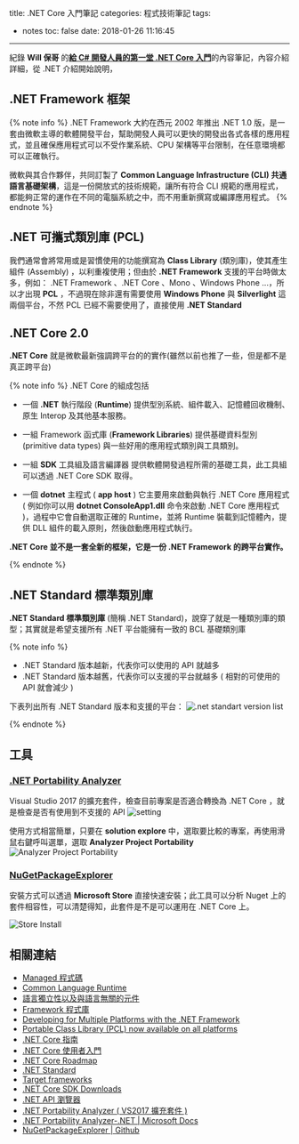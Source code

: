 title: .NET Core 入門筆記
categories: 程式技術筆記
tags:
  - notes
toc: false
date: 2018-01-26 11:16:45
---

紀錄 **Will 保哥** 的[**給 C# 開發人員的第一堂 .NET Core 入門**][1]的內容筆記，內容介紹詳細，從 .NET 介紹開始說明，
<!-- more -->

## .NET Framework 框架

{% note info %}
.NET Framework 大約在西元 2002 年推出 .NET 1.0 版，是一套由微軟主導的軟體開發平台，幫助開發人員可以更快的開發出各式各樣的應用程式，並且確保應用程式可以不受作業系統、CPU 架構等平台限制，在任意環境都可以正確執行。

微軟與其合作夥伴，共同訂製了 **Common Language Infrastructure (CLI) 共通語言基礎架構**，這是一份開放式的技術規範，讓所有符合 CLI 規範的應用程式，都能夠正常的運作在不同的電腦系統之中，而不用重新撰寫或編譯應用程式。
{% endnote %}

## .NET 可攜式類別庫 (PCL)

我們通常會將常用或是習慣使用的功能撰寫為 **Class Library** (類別庫)，使其產生組件 (Assembly) ，以利重複使用；但由於 **.NET Framework** 支援的平台時做太多，例如： .NET Framework  、.NET Core 、Mono 、Windows Phone ...，所以才出現 **PCL** ，不過現在除非還有需要使用 **Windows Phone** 與 **Silverlight** 這兩個平台，不然 PCL 已經不需要使用了，直接使用 **.NET Standard**

## .NET Core 2.0

**.NET Core** 就是微軟最新強調跨平台的的實作(雖然以前也推了一些，但是都不是真正跨平台)

{% note info %}
.NET Core 的組成包括

- 一個 **.NET** 執行階段 (**Runtime**)
提供型別系統、組件載入、記憶體回收機制、原生 Interop 及其他基本服務。

- 一組 Framework 函式庫 (**Framework Libraries**)
提供基礎資料型別 (primitive data types) 與一些好用的應用程式類別與工具類別。

- 一組 **SDK** 工具組及語言編譯器
提供軟體開發過程所需的基礎工具，此工具組可以透過 .NET Core SDK 取得。

- 一個 **dotnet** 主程式 ( **app host** ) 
它主要用來啟動與執行 .NET Core 應用程式 ( 例如你可以用 **dotnet ConsoleApp1.dll** 命令來啟動 .NET Core 應用程式 )，過程中它會自動選取正確的 Runtime，並將 Runtime 裝載到記憶體內，提供 DLL 組件的載入原則，然後啟動應用程式執行。

**.NET Core 並不是一套全新的框架，它是一份 .NET Framework 的跨平台實作。**

{% endnote %}

## .NET Standard 標準類別庫

**.NET Standard 標準類別庫** (簡稱 .NET Standard)，說穿了就是一種類別庫的類型；其實就是希望支援所有 .NET 平台能擁有一致的 BCL 基礎類別庫

{% note info %}
- .NET Standard 版本越新，代表你可以使用的 API 就越多
- .NET Standard 版本越舊，代表你可以支援的平台就越多 ( 相對的可使用的 API 就會減少 )

下表列出所有 .NET Standard 版本和支援的平台：
![.net standart version list](https://lh3.googleusercontent.com/3sFEa1vENTjm-7ElfomC92IUG6h2mMGR86tsiONMIATM90GN2DuiP4qYdbyJ7B-7m4jGk0eTHme_t2zfY4snZrBF0QJnvdSqVyzeb_x_vcez03zUN8-FTrYXbdmXR_sB3qtqqHMzwfJAzcM0wUuv2B3XprnxuGmSFRukk3E2Uh1XyfjBXK0YPGo9TI6dP0udSGlIBqWecj3pnDUPUStrQPXMMQa91N-IE6WPFkxP908hy7tw4uJrsgoBz9Bw4e7YQ1ADaSehXyORCqJSiVlOaV8M4YUaEUazsUtlXZUFBAYJfi_ZDPLtaoorLgWRa_cDic1T8iwckK__gJjrZbq6rf_jUx8JaunTO36dNoN5EmpO1HYb-Uf1_OqOyP4pzydZRkHCpYVo_ILMBpVwVHIzJEZuRXmcmKoVKkS8JuU3aewRGHkxDNkabDKb528cBXqo3Vfy_HsF-vbTuiEYxvc_AvCgTUga_iTVr84UHHJXt0ELGeF6m1a27Z9-v5Rg6Yp55R7SztZMqdEDhoQSP4vzXDfMW3TivkM2UYjNq-BEC7lHsyDqVkgyfNF56vW2uH45FaJcXN2xGMmNUClGLvqZhf2iW_-XK9QuLBo5JBRb13sDJwaMau0XvYo1FsXR3p5BHEALkGQJvq4W83nbduRDnlSPbcO_NE6v=w893-h605-no)

{% endnote %}

## 工具

### [.NET Portability Analyzer][16]

Visual Studio 2017 的擴充套件，檢查目前專案是否適合轉換為 .NET Core ，就是檢查是否有使用到不支援的 API
![setting](https://lh3.googleusercontent.com/1bfuhvDXrQX85bRB3z08ohsys60axwEL8sgWUL1UK-rodAqWy8A5IQltDIPxi_lX1JyRB0cDigR7ChZK08tweQDgEl6hHXWvsrYZ-Jm4KOwRVITWYWJvOSEGgG_pxiqmpAT5wb5Mliqrw4YkrN07NHJKkTbFR6oHHNbCk078J4fsvIcheSpjeDZj01709zkhSSl0ndQSqAItOLfioDhzKzG554hPNVJgX-axOa66i52IDif8xpxk7GcfGW4PuwC0cfzkA6GZYYUDRd2lFmhd3J2zlm6zArDjlgzYfc9Kw-Q_I-7ZmVJJploxp_vgPQx-Hgm32fwbmAuG-N5px52bOh7amLI6Wn3-W_9NcDcr7jvuH1k4e2puQ-Gg1w2tAw8Tg-MAyNmTx9hTQ0h5Nde9cffyd84az66dm-7zt1bL4VDXGSVr2Z10EXTTrRYzCTuX2uk5__zCdrSR181b53WJDEMmFzrIUl-viU6sHEUjzucLd9udZmuLY2_qbAOkXhYEFY4eqW5jy1aNRYwSt61zKPamM9c6KQtj-InWd_k1eVf41k5e_8KxcLbLizW_iL7Fh3U-14S86iSfbMk-TvZlzl5-uvuWNvTZaLSPiEXkntdEJ4RO-DyCM3ofEp3VSN2tu4cyDD-VfUxsZPJ_T4d_L_X_62YNnkgX=w874-h647-no)

使用方式相當簡單，只要在 **solution explore** 中，選取要比較的專案，再使用滑鼠右鍵呼叫選單，選取 **Analyzer Project Portability**
![Analyzer Project Portability](https://lh3.googleusercontent.com/YEW20ENrvzuh6s4MhoqDTmERjOJchacSY5fkasMGROt2IeZ19heVPEBlp7b6vuLOcxoWFtY9cSHKEBloIATU1OgWBbP2AcUZ5XIZTxT-IEtEbdvyfLYaMs7a66AZIhbmEKllr1XC-QTj4l6ScDWbIhwZQ_q8tfHTkexu1FvLtDvyOBulpo6d0U3rs1m0dnnanP7zD4JvMtTO0WcE2dIttjir4FDs1kkEo9dNRYILdEO-3CR8mnc1zFkIPAxxciIayR07iFa0jlQrez8w2F0hKDxhiR1LQj9VcDQK226X5m7-m20JUgHmD_SYnONERvXpsEy9vSwm8Je6LWxXU04A__w_C4VYD9FPbAYoN2C75OID_bKpVguAIw5mPsyQcTn4Zpf1-Kvc2mwN2UXXMyjELjmil9AoR3c-uAWXZrfMLmf9fXRn-nTj1wH5Qx9xjO1BpC9SJsRU-IiUYb19WcrOncbKtJPdK-s5U1KZLvsXkNCG6gq2SZwC9NXijoJp4zhCGcJDQfrM3xV8J8Flp9nKFOhO3iPXNg_w-IsuSJ3iMVqbCXTPsR_zv2J_Vvj4BSbbCQjGP_5W7PbdKj4ryDj8sPnRciynj1W763YvWrybjN3prevDLUo_yJRgE6-N26pxdaEu_QSXVLA8bsn1qsaZ4p6A_2cgTgHC=w466-h307-no)


### [NuGetPackageExplorer][18]

安裝方式可以透過 **Microsoft Store** 直接快速安裝；此工具可以分析 Nuget 上的套件相容性，可以清楚得知，此套件是不是可以運用在 .NET Core 上。

![Store Install](https://lh3.googleusercontent.com/g3kvMjRbRSdw0gpjBsHch63uNbiSqDUiEDlHYasA4caycYtSXijWblYSWje9HEgRNemS7bG1Js-FH98H2WCOuq6KZ0E6rql8toHuNKoSm6RLWNQIpi1XG4lmbr75Y5Bi76BCHDrSLE-K-iek66V4dl2VqCC7ldASmJvpEstvpIwzIQMa1xf1tbZagsVB1526sdnXndEwvky1DDYeO23dRO_w7s1HcaxGa6sHNZ-170uqWk_48lPxLor2ti0HSk7bdpi9vI2V1yRkazT-VLQ5CLNyEEkjURP0h9N8D66SdDbTfyAPm8kVeGevByOGgxYhopOD6ihe20YkEwZ2-wBfCxczUOoeJQunXiW3Mf9tA2SPrgCcS-hz6OrfOdTct5MmR4KbFGRY6IjtS6KYRqEKeSDqilMo0aHzMkcdHiCmdqe16Zrn4pS3A20IfYZXFNwwnP4BwuUFHCR5c5ukNZ5nTdwmh7RfRgscJOMEMyh6cpRx1XdGTwVE7ax-ZyVgOJzHaWdGNkGL0Bw-piizRayv5NIsqZ9STplgr0BchZpE104J-fAyZh5PNBEOG_9EMbmVsIv8DDLemvv4Yj7Or2MSyfB5VLyMdGPZVHsIDRrEaUsOADDf2xrDgzTE2cuq6F-AG6SXamR9v_Tn-hL-jaX5II-DGPHf9LP-=w767-h605-no)

## 相關連結

- [Managed 程式碼][3]
- [Common Language Runtime][4]
- [語言獨立性以及與語言無關的元件][5]
- [Framework 程式庫][6]
- [Developing for Multiple Platforms with the .NET Framework][7]
- [Portable Class Library (PCL) now available on all platforms][8]
- [.NET Core 指南][9]
- [.NET Core 使用者入門][10]
- [.NET Core Roadmap][11]
- [.NET Standard][12]
- [Target frameworks][13]
- [.NET Core SDK Downloads][14]
- [.NET API 瀏覽器][15]
- [.NET Portability Analyzer ( VS2017 擴充套件 )][16]
- [.NET Portability Analyzer-.NET | Microsoft Docs][17]
- [NuGetPackageExplorer | Github][18]

[1]: https://www.udemy.com/netcore2/learn/v4/overview
[2]: https://marketplace.visualstudio.com/items?itemName=doggy8088.netcore-extension-pack
[3]: https://docs.microsoft.com/zh-tw/dotnet/standard/managed-code
[4]: https://docs.microsoft.com/zh-tw/dotnet/standard/clr
[5]: https://docs.microsoft.com/zh-tw/dotnet/standard/language-independence
[6]: https://docs.microsoft.com/zh-tw/dotnet/standard/framework-libraries
[7]: https://docs.microsoft.com/en-us/dotnet/standard/cross-platform/
[8]: https://blogs.msdn.microsoft.com/dotnet/2013/10/14/portable-class-library-pcl-now-available-on-all-platforms/
[9]: https://docs.microsoft.com/zh-tw/dotnet/core/
[10]: https://docs.microsoft.com/zh-tw/dotnet/core/get-started
[11]: https://github.com/dotnet/core/blob/master/roadmap.md
[12]: https://docs.microsoft.com/zh-tw/dotnet/standard/net-standard
[13]: https://docs.microsoft.com/en-us/dotnet/standard/frameworks
[14]: https://www.microsoft.com/net/download/windows
[15]: https://docs.microsoft.com/zh-tw/dotnet/api/
[16]: https://marketplace.visualstudio.com/items?itemName=ConnieYau.NETPortabilityAnalyzer
[17]: https://docs.microsoft.com/zh-tw/dotnet/standard/portability-analyzer
[18]: https://github.com/NuGetPackageExplorer/NuGetPackageExplorer